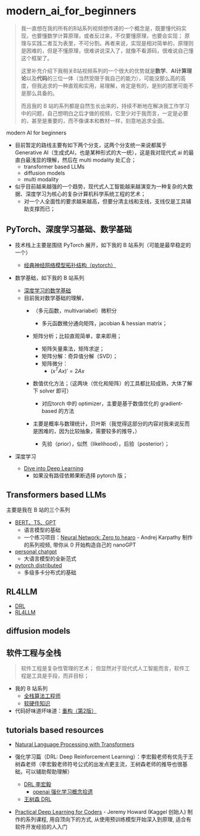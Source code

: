# modern_ai_for_beginners

> 我一直想在我的所有的B站系列视频想传递的一个概念是，既要懂代码实现，也要懂数学计算原理，或者反过来，不仅要懂原理，也要会实现；
> 原理与实践二者互为表里，不可分割。再者来说，实现是相对简单的，原理则是困难的，但是不懂原理，很难讲说深入了，就像不看源码，很难说自己懂这个框架了。
> 
> 这里补充介绍下我相关B站视频系列的一个很大的优势就是**数学**、**AI计算理论**以及**代码**的三位一体（当然受限于我自己的能力），可能没那么高的高度，但我追求的一种直观和实用，易理解，肯定是有的，是别的那里可能不是那么具备的。
>
> 而且我的 B 站的系列都是自然生长出来的，持续不断地在解决我工作学习中的问题，自己想明白之后才做的视频，它至少对于我而言，一定是必要的，甚至是重要的，而不像课本和教材一样，刻意地追求全面。

modern AI for beginners

- 目前暂定的路线主要有如下两个分支，这两个分支统一来说都属于 Generative AI（生成式AI，也是某种形式的大一统），这是我对现代式 ai 的最直白最浅显的理解，然后在 multi modality 处汇合；
    - transformer based LLMs
    - diffusion models
    - multi modality
- 似乎目前越来越强的一个趋势，现代式人工智能越来越演变为一种复杂的大数据、深度学习为核心的复杂计算机科学系统工程的艺术；
    - 对一个人全面性的要求越来越高，但要分清主线和支线，支线仅是工具辅助支撑而已； 

## PyTorch、深度学习基础、数学基础

- 技术栈上主要是围绕 PyTorch 展开，如下我的 B 站系列（可能是最早稳定的一个）
    - [经典神经网络模型拓扑结构（pytorch）](htt就是数学、计算理论以及代码的三位一体（当然受限于我自己的能力），可能没那么高的高度，但我追求的一种直观，容易理解，肯定是有的；ps://space.bilibili.com/59807853/channel/collectiondetail?sid=446911)

- 数学基础，如下我的 B 站系列
    - [深度学习的数学基础](https://space.bilibili.com/59807853/channel/collectiondetail?sid=462509)
    - 目前我对数学基础的理解，
        - （多元函数，multivariabel）微积分
            - 多元函数微分通向矩阵，jacobian & hessian matrix；
              
        - 矩阵分析；比较直观简单，拿来即用；
            - 矩阵矢量乘法，矩阵求逆；
            - 矩阵分解：奇异值分解（SVD）；
            - 矩阵微分：
                - $(x^TAx)'=2Ax$
        - 数值优化方法；（这两块（优化和矩阵）的工具都比较成熟，大体了解下 solver 即可）
            - 对应torch 中的 optimizer，主要是基于数值优化的 gradient-based 的方法
        - 主要是概率与数理统计，贝叶斯（我觉得这部分的内容对我来说反而是困难的，因为比较抽象，需要较多的推导，）
            - 先验（prior），似然（likelihood），后验（posterior）；

- 深度学习
    - [Dive into Deep Learning](https://d2l.ai/)
        - 如果没有路径依赖果断选择 pytorch 版；

## Transformers based LLMs

主要是我在 B 站的三个系列

- [BERT、T5、GPT](https://space.bilibili.com/59807853/channel/collectiondetail?sid=496538)
    - 语言模型的基础
    - 一个练习项目：[Neural Network: Zero to hearo](https://www.youtube.com/watch?v=VMj-3S1tku0&list=PLAqhIrjkxbuWI23v9cThsA9GvCAUhRvKZ&ab_channel=AndrejKarpathy) - Andrej Karpathy 制作的系列视频, 带你从 0 开始构造自己的 nanoGPT
- [personal chatgpt](https://space.bilibili.com/59807853/channel/collectiondetail?sid=1373266)
    - 大语言模型的全新范式
- [pytorch distributed](https://space.bilibili.com/59807853/channel/collectiondetail?sid=1384251)
    - 多级多卡分布式的基础

## RL4LLM

- [DRL](https://space.bilibili.com/59807853/channel/collectiondetail?sid=908186)
- [RL4LLM](https://space.bilibili.com/59807853/channel/collectiondetail?sid=4048984)

## diffusion models


## 软件工程与全栈

> 软件工程是复杂性管理的艺术；
> 但显然对于现代式人工智能而言，软件工程是工具是手段，而非目标；

- 我的 B 站系列
    - [全栈算法工程师](https://space.bilibili.com/59807853/channel/collectiondetail?sid=621084)
    - [软硬件知识](https://space.bilibili.com/59807853/channel/collectiondetail?sid=1280159)
- 代码好味道坏味道：[重构（第2版）](https://douban.com/book/subject/30468597/)

 
## tutorials based resources

- [Natural Language Processing with Transformers](./pdfs/Natural_Language_Processing_with_Transformers-2022-en.pdf)
- 强化学习篇（DRL: Deep Reinforcement Learning）：李宏毅老师有优先于王树森老师（李宏毅老师符号公式的出发点更主流，王树森老师的推导也很基础，可以辅助帮助理解）
    - [DRL 李宏毅](https://www.youtube.com/watch?v=z95ZYgPgXOY&list=PLJV_el3uVTsODxQFgzMzPLa16h6B8kWM_)
        - [openai 强化学习概念拾遗](https://spinningup.openai.com/en/latest/spinningup/rl_intro.html)
    - [王树森 DRL](https://github.com/wangshusen/DRL)

- [Practical Deep Learning for Coders](https://course.fast.ai/) - Jeremy Howard (Kaggel 创始人) 制作的系列课程, 用自顶向下的方式, 从使用预训练模型开始深入到原理, 适合有软件开发经验的人入门
